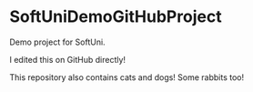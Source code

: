 # SoftUniDemoGitHubProject
Demo project for SoftUni.

I edited this on GitHub directly!

This repository also contains cats and dogs! Some rabbits too!
